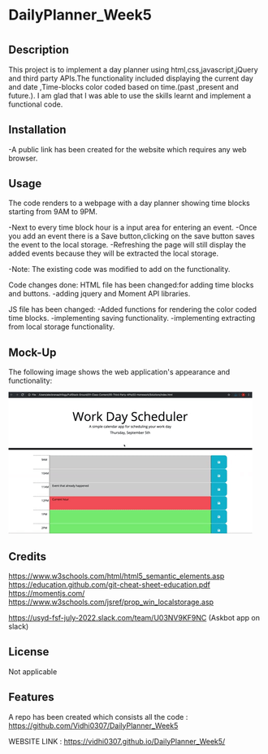 # DailyPlanner_Week5

# <Week5 Challenge Assignement Solution  >

## Description

This project is to implement a day planner using html,css,javascript,jQuery and third party APIs.The functionality included displaying the current day and date ,Time-blocks color coded based on time.(past ,present and future.).
I am glad that I was able to use the skills learnt and implement a functional code.





## Installation

-A public link has been created for the website which requires any web browser.


## Usage

The code renders to a webpage with a day planner showing time blocks starting from 9AM to 9PM.

-Next to every time block hour is a input area for entering an event.
-Once you add an event there is a Save button,clicking on the save button saves the event to the local storage.
-Refreshing the page will still display the added events because they will be extracted the local storage.

-Note: The existing code was modified to add on the functionality.

Code changes done:
HTML file has been changed:for adding time blocks and buttons.
-adding jquery and Moment API libraries.

JS file has been changed:
-Added functions for rendering the color coded time blocks.
-implementing saving functionality.
-implementing extracting from local storage functionality.

## Mock-Up

The following image shows the web application's appearance and functionality:

![The day planner shows the current date and color coded time blocks adding the events feature.](assets/css/images/05-third-party-apis-homework-demo.gif)


## Credits

https://www.w3schools.com/html/html5_semantic_elements.asp
https://education.github.com/git-cheat-sheet-education.pdf
https://momentjs.com/
https://www.w3schools.com/jsref/prop_win_localstorage.asp

https://usyd-fsf-july-2022.slack.com/team/U03NV9KF9NC (Askbot app on slack)



## License

Not applicable

## Features

A repo has been created which consists all the code :
https://github.com/Vidhi0307/DailyPlanner_Week5


WEBSITE LINK : https://vidhi0307.github.io/DailyPlanner_Week5/




